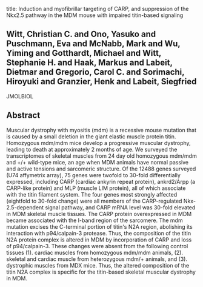 title: Induction and myofibrillar targeting of CARP, and suppression of the Nkx2.5 pathway in the MDM mouse with impaired titin-based signaling

## Witt, Christian C. and Ono, Yasuko and Puschmann, Eva and McNabb, Mark and Wu, Yiming and Gotthardt, Michael and Witt, Stephanie H. and Haak, Markus and Labeit, Dietmar and Gregorio, Carol C. and Sorimachi, Hiroyuki and Granzier, Henk and Labeit, Siegfried
JMOLBIOL


## Abstract
Muscular dystrophy with myositis (mdm) is a recessive mouse mutation that is caused by a small deletion in the giant elastic muscle protein titin. Homozygous mdm/mdm mice develop a progressive muscular dystrophy, leading to death at approximately 2 months of age. We surveyed the transcriptomes of skeletal muscles from 24 day old homozygous mdm/mdm and +/+ wild-type mice, an age when MDM animals have normal passive and active tensions and sarcomeric structure. Of the 12488 genes surveyed (U74 affymetrix array), 75 genes were twofold to 30-fold differentially expressed, including CARP (cardiac ankyrin repeat protein), ankrd2/Arpp (a CARP-like protein) and MLP (muscle LIM protein), all of which associate with the titin filament system. The four genes most strongly affected (eightfold to 30-fold change) were all members of the CARP-regulated Nkx-2.5-dependent signal pathway, and CARP mRNA level was 30-fold elevated in MDM skeletal muscle tissues. The CARP protein overexpressed in MDM became associated with the I-band region of the sarcomere. The mdm mutation excises the C-terminal portion of titin's N2A region, abolishing its interaction with p94/calpain-3 protease. Thus, the composition of the titin N2A protein complex is altered in MDM by incorporation of CARP and loss of p94/calpain-3. These changes were absent from the following control tissues (1). cardiac muscles from homozygous mdm/mdm animals, (2). skeletal and cardiac muscle from heterozygous mdm/+ animals, and (3). dystrophic muscles from MDX mice. Thus, the altered composition of the titin N2A complex is specific for the titin-based skeletal muscular dystrophy in MDM.

